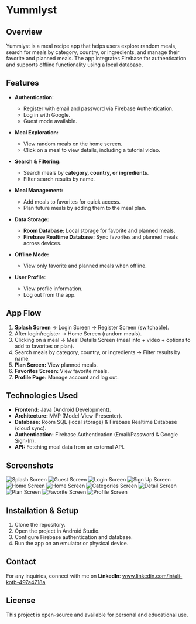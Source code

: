 # Yummlyst

## Overview
Yummlyst is a meal recipe app that helps users explore random meals, search for meals by category, country, or ingredients, and manage their favorite and planned meals. The app integrates Firebase for authentication and supports offline functionality using a local database.

## Features
- **Authentication:**
  - Register with email and password via Firebase Authentication.
  - Log in with Google.
  - Guest mode available.

- **Meal Exploration:**
  - View random meals on the home screen.
  - Click on a meal to view details, including a tutorial video.

- **Search & Filtering:**
  - Search meals by **category, country, or ingredients**.
  - Filter search results by name.

- **Meal Management:**
  - Add meals to favorites for quick access.
  - Plan future meals by adding them to the meal plan.

- **Data Storage:**
  - **Room Database:** Local storage for favorite and planned meals.
  - **Firebase Realtime Database:** Sync favorites and planned meals across devices.

- **Offline Mode:**
  - View only favorite and planned meals when offline.

- **User Profile:**
  - View profile information.
  - Log out from the app.

## App Flow
1. **Splash Screen** → Login Screen → Register Screen (switchable).
2. After login/register → Home Screen (random meals).
3. Clicking on a meal → Meal Details Screen (meal info + video + options to add to favorites or plan).
4. Search meals by category, country, or ingredients → Filter results by name.
5. **Plan Screen:** View planned meals.
6. **Favorites Screen:** View favorite meals.
7. **Profile Page:** Manage account and log out.

## Technologies Used
- **Frontend:** Java (Android Development).
- **Architecture:** MVP (Model-View-Presenter).
- **Database:** Room SQL (local storage) & Firebase Realtime Database (cloud sync).
- **Authentication:** Firebase Authentication (Email/Password & Google Sign-In).
- **API:** Fetching meal data from an external API.

## Screenshots
![Splash Screen](image/splash.png)
![Guest Screen](image/first.png)
![Login Screen](image/login.png)
![Sign Up Screen](image/sign.png)
![Home Screen](image/home.png)
![Home Screen](image/home2.png)
![Categories Screen](image/cat.png)
![Detail Screen](image/detail.png)
![Plan Screen](image/plan.png)
![Favorite Screen](image/fav.png)
![Profile Screen](image/profile.png)

## Installation & Setup
1. Clone the repository.
2. Open the project in Android Studio.
3. Configure Firebase authentication and database.
4. Run the app on an emulator or physical device.

## Contact
For any inquiries, connect with me on **LinkedIn**: www.linkedin.com/in/ali-kotb-497a4718a


## License
This project is open-source and available for personal and educational use.
